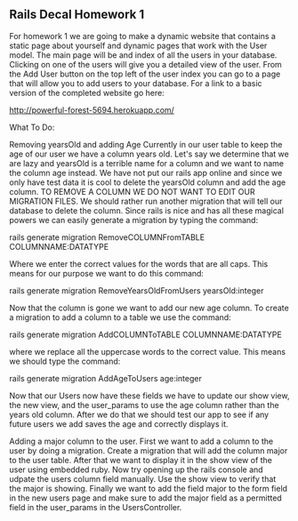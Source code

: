 Rails Decal Homework 1
---------------------

For homework 1 we are going to make a dynamic website that contains a static page about yourself and dynamic pages that work with the User model.  The main page will be and index of all the users in your database.  Clicking on one of the users will give you a detailed view of the user.
From the Add User button on the top left of the user index you can go to a page that will allow you to add users to your database.  For a link to a basic version of the completed website go here:

http://powerful-forest-5694.herokuapp.com/

What To Do:

Removing yearsOld and adding Age
Currently in our user table to keep the age of our user we have a column years old.  Let's say we determine that we are lazy and yearsOld is a terrible name for a column and we want to name the column age instead.  We have not put our rails app online and
since we only have test data it is cool to delete the yearsOld column and add the age column.  TO REMOVE A COLUMN WE DO NOT WANT TO EDIT OUR MIGRATION FILES.  We should rather run another migration that will tell our database to delete the column.  Since
rails is nice and has all these magical powers we can easily generate a migration by typing the command:

rails generate migration RemoveCOLUMNFromTABLE COLUMNNAME:DATATYPE

Where we enter the correct values for the words that are all caps.  This means for our purpose we want to do this command:

rails generate migration RemoveYearsOldFromUsers yearsOld:integer

Now that the column is gone we want to add our new age column.  To create a migration to add a column to a table we use the command:

rails generate migration AddCOLUMNToTABLE COLUMNNAME:DATATYPE

where we replace all the uppercase words to the correct value.  This means we should type the command:

rails generate migration AddAgeToUsers age:integer

Now that our Users now have these fields we have to update our show view, the new view, and the user_params to use the age column rather than the years old column.  After we do that we should test our app to see if any future users we add saves the age and
correctly displays it.

Adding a major column to the user.
First we want to add a column to the user by doing a migration.  Create a migration that will add the column major to the user table.  After that we want to display it in the show view of the user using embedded ruby.  Now try opening up the rails console
and udpate the users column field manually.  Use the show view to verify that the major is showing.  Finally we want to add the field major to the form field in the new users page and make sure to add the major field as a permitted field in the user_params
in the UsersController.
